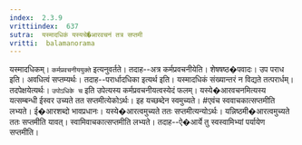 ```yaml
---
index:  2.3.9
vrittiindex:  637
sutra:  यस्मादधिकं यस्यचे�आरवचनं तत्र सप्तमी
vritti:  balamanorama 
---
```


यस्मादधिकम्। `कर्मप्रवचनीययुक्ते` इत्यनुवर्तते। तदाह--अत्र कर्मप्रवचनीयेति। शेषषष्ठ�पवादः। उप पराध इति। अवधित्वं सप्तम्यर्थः। तदाह--परार्धादधिका इत्यर्थ इति। यस्मादधिकं संख्यान्तरं न विद्यते तत्परार्धम्। तदपेक्षयेत्यर्थः। `उपोऽधिके च` इति उपेत्यस्य कर्मप्रवचनीयत्वस्येदं फलम्। यस्ये�आरवचनमित्यस्य यत्सम्बन्धी ईस्वर उच्यते तत सप्तमीत्येकोऽर्थः। इह यच्छब्देन स्वमुच्यते। #एवंच स्ववाचकात्सप्तमीति लभ्यते। ई�आरशब्दो भावप्रधानः। यस्ये�आरत्वमुच्यते ततः सप्तमीत्यन्योऽर्थः। यन्निष्ठमी�आरत्वमुच्यते ततः सप्तमीति यावत्। स्वामिवाचकात्सप्तमीति लभ्यते। तदाह--ऐ�आर्ये तु स्वस्वामिभ्यां पर्यायेण सप्तमीति। 

